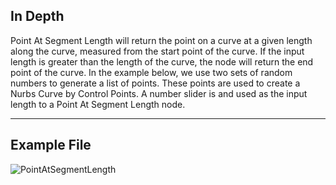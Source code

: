## In Depth
Point At Segment Length will return the point on a curve at a given length along the curve, measured from the start point of the curve. If the input length is greater than the length of the curve, the node will return the end point of the curve. In the example below, we use two sets of random numbers to generate a list of points. These points are used to create a Nurbs Curve by Control Points. A number slider is and used as the input length to a Point At Segment Length node.
___
## Example File

![PointAtSegmentLength](./Autodesk.DesignScript.Geometry.Curve.PointAtSegmentLength_img.jpg)

